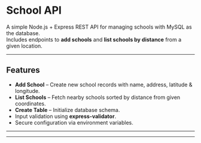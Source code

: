 # School API

A simple Node.js + Express REST API for managing schools with MySQL as the database.  
Includes endpoints to **add schools** and **list schools by distance** from a given location.

---

## Features
- **Add School** – Create new school records with name, address, latitude & longitude.
- **List Schools** – Fetch nearby schools sorted by distance from given coordinates.
- **Create Table** – Initialize database schema.
- Input validation using **express-validator**.
- Secure configuration via environment variables.

---


---


